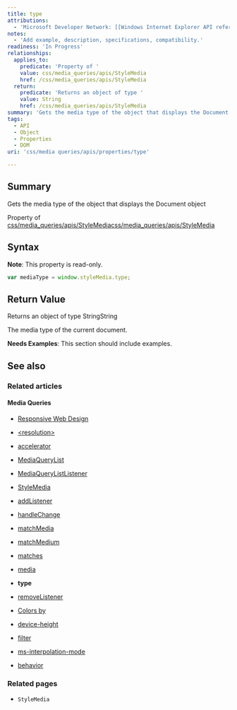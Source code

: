 ```yaml
---
title: type
attributions:
  - 'Microsoft Developer Network: [[Windows Internet Explorer API reference](http://msdn.microsoft.com/en-us/library/ie/hh828809%28v=vs.85%29.aspx) Article]'
notes:
  - 'Add example, description, specifications, compatibility.'
readiness: 'In Progress'
relationships:
  applies_to:
    predicate: 'Property of '
    value: css/media_queries/apis/StyleMedia
    href: /css/media_queries/apis/StyleMedia
  return:
    predicate: 'Returns an object of type '
    value: String
    href: /css/media_queries/apis/StyleMedia
summary: 'Gets the media type of the object that displays the Document object'
tags:
  - API
  - Object
  - Properties
  - DOM
uri: 'css/media queries/apis/properties/type'

---
```

## Summary

Gets the media type of the object that displays the Document object

Property of [css/media\_queries/apis/StyleMedia](/css/media_queries/apis/StyleMedia)[css/media\_queries/apis/StyleMedia](/css/media_queries/apis/StyleMedia)

## Syntax

**Note**: This property is read-only.

``` js
var mediaType = window.styleMedia.type;
```

## Return Value

Returns an object of type StringString

The media type of the current document.

**Needs Examples**: This section should include examples.

## See also

### Related articles

#### Media Queries

-   [Responsive Web Design](/concepts/mobile_web/responsive_design)

-   [\<resolution\>](/css/data_types/resolution)

-   [accelerator](/css/media_queries/accelerator)

-   [MediaQueryList](/css/media_queries/apis/MediaQueryList)

-   [MediaQueryListListener](/css/media_queries/apis/MediaQueryListListener)

-   [StyleMedia](/css/media_queries/apis/StyleMedia)

-   [addListener](/css/media_queries/apis/addListener)

-   [handleChange](/css/media_queries/apis/handleChange)

-   [matchMedia](/css/media_queries/apis/matchMedia)

-   [matchMedium](/css/media_queries/apis/matchMedium)

-   [matches](/css/media_queries/apis/matches)

-   [media](/css/media_queries/apis/media)

-   **type**

-   [removeListener](/css/media_queries/apis/removeListener)

-   [Colors by](/css/media_queries/colors_by)

-   [device-height](/css/media_queries/device-height)

-   [filter](/css/media_queries/filter)

-   [ms-interpolation-mode](/css/media_queries/ms-interpolation-mode)

-   [behavior](/css/properties/behavior)

### Related pages

-   `StyleMedia`
